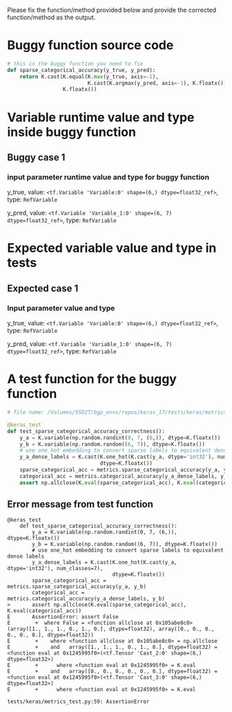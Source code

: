 Please fix the function/method provided below and provide the corrected function/method as the output.


# Buggy function source code
```python
# this is the buggy function you need to fix
def sparse_categorical_accuracy(y_true, y_pred):
    return K.cast(K.equal(K.max(y_true, axis=-1),
                          K.cast(K.argmax(y_pred, axis=-1), K.floatx())),
                  K.floatx())

```

# Variable runtime value and type inside buggy function
## Buggy case 1
### input parameter runtime value and type for buggy function
y_true, value: `<tf.Variable 'Variable:0' shape=(6,) dtype=float32_ref>`, type: `RefVariable`

y_pred, value: `<tf.Variable 'Variable_1:0' shape=(6, 7) dtype=float32_ref>`, type: `RefVariable`



# Expected variable value and type in tests
## Expected case 1
### Input parameter value and type
y_true, value: `<tf.Variable 'Variable:0' shape=(6,) dtype=float32_ref>`, type: `RefVariable`

y_pred, value: `<tf.Variable 'Variable_1:0' shape=(6, 7) dtype=float32_ref>`, type: `RefVariable`



# A test function for the buggy function
```python
# file name: /Volumes/SSD2T/bgp_envs/repos/keras_17/tests/keras/metrics_test.py

@keras_test
def test_sparse_categorical_accuracy_correctness():
    y_a = K.variable(np.random.randint(0, 7, (6,)), dtype=K.floatx())
    y_b = K.variable(np.random.random((6, 7)), dtype=K.floatx())
    # use one_hot embedding to convert sparse labels to equivalent dense labels
    y_a_dense_labels = K.cast(K.one_hot(K.cast(y_a, dtype='int32'), num_classes=7),
                              dtype=K.floatx())
    sparse_categorical_acc = metrics.sparse_categorical_accuracy(y_a, y_b)
    categorical_acc = metrics.categorical_accuracy(y_a_dense_labels, y_b)
    assert np.allclose(K.eval(sparse_categorical_acc), K.eval(categorical_acc))
```

## Error message from test function
```text
@keras_test
    def test_sparse_categorical_accuracy_correctness():
        y_a = K.variable(np.random.randint(0, 7, (6,)), dtype=K.floatx())
        y_b = K.variable(np.random.random((6, 7)), dtype=K.floatx())
        # use one_hot embedding to convert sparse labels to equivalent dense labels
        y_a_dense_labels = K.cast(K.one_hot(K.cast(y_a, dtype='int32'), num_classes=7),
                                  dtype=K.floatx())
        sparse_categorical_acc = metrics.sparse_categorical_accuracy(y_a, y_b)
        categorical_acc = metrics.categorical_accuracy(y_a_dense_labels, y_b)
>       assert np.allclose(K.eval(sparse_categorical_acc), K.eval(categorical_acc))
E       AssertionError: assert False
E        +  where False = <function allclose at 0x105abe8c0>(array([1., 1., 1., 0., 1., 0.], dtype=float32), array([0., 0., 0., 0., 0., 0.], dtype=float32))
E        +    where <function allclose at 0x105abe8c0> = np.allclose
E        +    and   array([1., 1., 1., 0., 1., 0.], dtype=float32) = <function eval at 0x1245995f0>(<tf.Tensor 'Cast_2:0' shape=(6,) dtype=float32>)
E        +      where <function eval at 0x1245995f0> = K.eval
E        +    and   array([0., 0., 0., 0., 0., 0.], dtype=float32) = <function eval at 0x1245995f0>(<tf.Tensor 'Cast_3:0' shape=(6,) dtype=float32>)
E        +      where <function eval at 0x1245995f0> = K.eval

tests/keras/metrics_test.py:59: AssertionError

```


